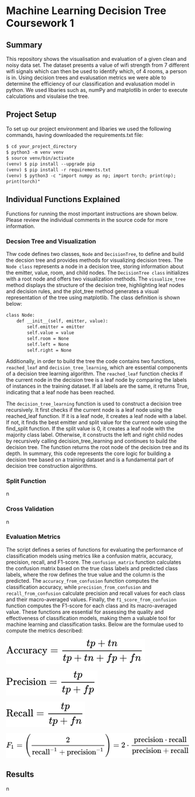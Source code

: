 # Machine Learning Decision Tree Coursework 1

## Summary 
This repository shows the visualisation and evaluation of a given clean and noisy data set. The dataset presents a value of wifi strength from 7 different wifi signals which can then be used to identify which, of 4 rooms, a person is in. Using decision trees and evalusation metrics we were able to determine the efficiency of our classification and evalusation model in python. We used libaries such as, numPy and matplotlib in order to execute calculations and visulaise the tree.

## Project Setup
To set up our project environment and libaries we used the following commands, having downloaded the requirements.txt file:
```
$ cd your_project_directory 
$ python3 -m venv venv
$ source venv/bin/activate
(venv) $ pip install --upgrade pip
(venv) $ pip install -r requirements.txt
(venv) $ python3 -c "import numpy as np; import torch; print(np); print(torch)"
```
## Individual Functions Explained 

Functions for running the most important instructions are shown below. Please review the individual comments in the source code for more information.

### Decsion Tree and Visualization

Thw code defines two classes, `Node` and `DecisionTree`, to define and build the decsion tree and provides methods for visualizing decision trees. The `Node class` represents a node in a decision tree, storing information about the emitter, value, room, and child nodes. The `DecisionTree class` initializes with a root node and offers two visualization methods. The `visualize_tree` method displays the structure of the decision tree, highlighting leaf nodes and decision rules, and the plot_tree method generates a visual representation of the tree using matplotlib. The class definition is shown below:
```
class Node:
    def __init__(self, emitter, value):
        self.emitter = emitter
        self.value = value
        self.room = None
        self.left = None
        self.right = None
```
Additionally, in order to build the tree the code contains two functions, `reached_leaf` and `decision_tree_learning`, which are essential components of a decision tree learning algorithm. The `reached_leaf` function checks if the current node in the decision tree is a leaf node by comparing the labels of instances in the training dataset. If all labels are the same, it returns True, indicating that a leaf node has been reached.

The `decision_tree_learning` function is used to construct a decision tree recursively. It first checks if the current node is a leaf node using the reached_leaf function. If it is a leaf node, it creates a leaf node with a label. If not, it finds the best emitter and split value for the current node using the find_split function. If the split value is 0, it creates a leaf node with the majority class label. Otherwise, it constructs the left and right child nodes by recursively calling decision_tree_learning and continues to build the decision tree. The function returns the root node of the decision tree and its depth. In summary, this code represents the core logic for building a decision tree based on a training dataset and is a fundamental part of decision tree construction algorithms.

### Split Function
n

### Cross Validation
n

### Evaluation Metrics 
The script defines a series of functions for evaluating the performance of classification models using metrics like a confusion matrix, accuracy, precision, recall, and F1-score. The `confusion_matrix` function calculates the confusion matrix based on the true class labels and predicted class labels, where the row defines the true value and the column is the predicted. The `accuracy_from_confusion` function computes the classification accuracy, while `precision_from_confusion` and `recall_from_confusion` calculate precision and recall values for each class and their macro-averaged values. Finally, the `f1_score_from_confusion` function computes the F1-score for each class and its macro-averaged value. These functions are essential for assessing the quality and effectiveness of classification models, making them a valuable tool for machine learning and classification tasks. Below are the formulae used to compute the metrics described:

![Alt Text](https://raw.githubusercontent.com/KennyMiyasato/classification_report_precision_recall_f1-score_blog_post/b059ac3f2ac16780d4deb2405060513b7cd2813c/images/accuracy_formula.svg)

![Alt Text](https://raw.githubusercontent.com/KennyMiyasato/classification_report_precision_recall_f1-score_blog_post/b059ac3f2ac16780d4deb2405060513b7cd2813c/images/precision_formula.svg)

![Alt Text](https://github.com/KennyMiyasato/classification_report_precision_recall_f1-score_blog_post/raw/master/images/recall_formula.svg)

![Alt Text](https://github.com/KennyMiyasato/classification_report_precision_recall_f1-score_blog_post/raw/master/images/f1-score_formula.svg)


## Results 
n
